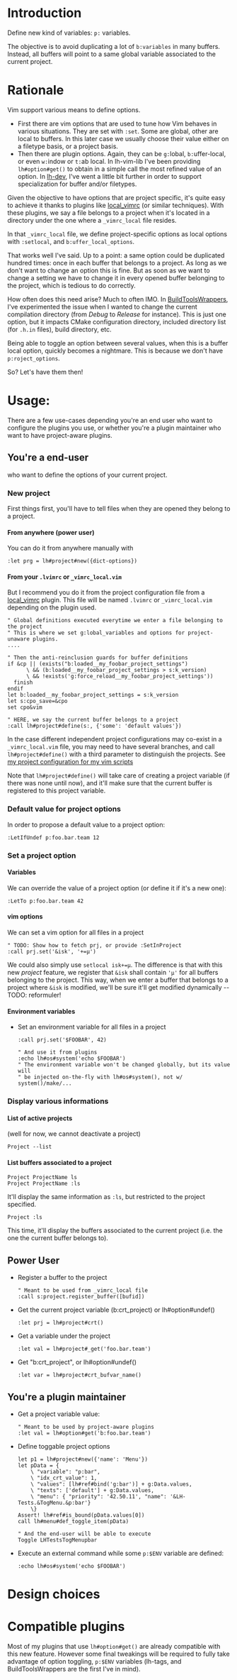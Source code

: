 # Introduction
Define new kind of variables: `p:` variables.

The objective is to avoid duplicating a lot of `b:variables` in many buffers.
Instead, all buffers will point to a same global variable associated to the
current project.

# Rationale

Vim support various means to define options.
 * First there are vim options that are used to tune how Vim behaves in various
   situations. They are set with `:set`. Some are global, other are local to
   buffers. In this later case we usually choose their value either on a
   filetype basis, or a project basis.
 * Then there are plugin options. Again, they can be `g:`lobal,
   `b:`uffer-local, or even `w:`indow or `t:`ab local. In lh-vim-lib I've been
   providing `lh#option#get()` to obtain in a simple call the most refined
   value of an option. In
   [lh-dev](http://github.com/LucHermitte/lh-dev#options-1), I've went a little
   bit further in order to support specialization for buffer and/or filetypes.

Given the objective to have options that are project specific, it's quite easy
to achieve it thanks to plugins like
[local_vimrc](https://github.com/LucHermitte/local_vimrc/) (or similar
techniques). With these plugins, we say a file belongs to a project when it's
located in a directory under the one where a `_vimrc_local` file resides.

In that `_vimrc_local` file, we define project-specific options as local
options with `:setlocal`, and `b:uffer_local_options`.

That works well I've said. Up to a point: a same option could be duplicated
hundred times: once in each buffer that belongs to a project. As long as we
don't want to change an option this is fine. But as soon as we want to change a
setting we have to change it in every opened buffer belonging to the project,
which is tedious to do correctly.

How often does this need arise? Much to often IMO. In
[BuildToolsWrappers](https://github.com/LucHermitte/BuildToolsWrappers/), I've
experimented the issue when I wanted to change the current compilation
directory (from _Debug_ to _Release_ for instance). This is just one option,
but it impacts CMake configuration directory, included directory list (for
`.h.in` files), build directory, etc.

Being able to toggle an option between several values, when this is a buffer
local option, quickly becomes a nightmare. This is because we don't have
`p:roject_options`.

So? Let's have them then!

# Usage:

There are a few use-cases depending you're an end user who want to configure
the plugins you use, or whether you're a plugin maintainer who want to have
project-aware plugins.

## You're a end-user
who want to define the options of your current project.

### New project

First things first, you'll have to tell files when they are opened they belong
to a project.

#### From anywhere (power user)
You can do it from anywhere manually with

```vim
:let prg = lh#project#new({dict-options})
```

#### From your `.lvimrc` or `_vimrc_local.vim`
But I recommend you do it from the project configuration file from a
[local_vimrc](https://github.com/LucHermitte/local_vimrc/) plugin.
This file will be named `.lvimrc` or `_vimrc_local.vim` depending on the plugin
used.

```vim
" Global definitions executed everytime we enter a file belonging to the project
" This is where we set g:lobal_variables and options for project-unaware plugins.
....

" Then the anti-reinclusion guards for buffer definitions
if &cp || (exists("b:loaded__my_foobar_project_settings")
      \ && (b:loaded__my_foobar_project_settings > s:k_version)
      \ && !exists('g:force_reload__my_foobar_project_settings'))
  finish
endif
let b:loaded__my_foobar_project_settings = s:k_version
let s:cpo_save=&cpo
set cpo&vim

" HERE, we say the current buffer belongs to a project
:call lh#project#define(s:, {'some': 'default values'})
```

In the case different independent project configurations may co-exist in a
`_vimrc_local.vim` file, you may need to have several branches, and call
`lh#project#define()` with a third parameter to distinguish the projects. See
[my project configuration for my vim
scripts](http://github.com/LucHermitte/lh-misc/tree/master/_vimrc_local.vim)


Note that `lh#project#define()` will take care of creating a project variable
(if there was none until now), and it'll make sure that the current buffer is
registered to this project variable.

### Default value for project options
In order to propose a default value to a project option:
```vim
:LetIfUndef p:foo.bar.team 12
```

### Set a project option

#### Variables
We can override the value of a project option (or define it if it's a new one):

```vim
:LetTo p:foo.bar.team 42
```

#### vim options
We can set a vim option for all files in a project
```vim
" TODO: Show how to fetch prj, or provide :SetInProject
:call prj.set('&isk', '+=µ')
```

We could also simply use `setlocal isk+=µ`. The difference is that with this
new _project_ feature, we register that `&isk` shall contain `'µ'` for all
buffers belonging to the project. This way, when we enter a buffer that belongs
to a project where `&isk` is modified, we'll be sure it'll get modified
dynamically -- TODO: reformuler!


#### Environment variables
 * Set an environment variable for all files in a project
     ```vim
     :call prj.set('$FOOBAR', 42)

     " And use it from plugins
     :echo lh#os#system('echo $FOOBAR')
     " The environment variable won't be changed globally, but its value will
     " be injected on-the-fly with lh#os#system(), not w/ system()/make/...
     ```

### Display various informations

#### List of active projects
(well for now, we cannot deactivate a project)

```vim
Project --list
```

#### List buffers associated to a project

```vim
Project ProjectName ls
Project ProjectName :ls
```

It'll display the same information as `:ls`, but restricted to the
project specified.

```vim
Project :ls
```

This time, it'll display the buffers associated to the current project (i.e.
the one the current buffer belongs to).

## Power User
   * Register a buffer to the project
     ```vim
     " Meant to be used from _vimrc_local file
     :call s:project.register_buffer([bufid])
     ```

   * Get the current project variable (b:crt_project) or lh#option#undef()
     ```vim
     :let prj = lh#project#crt()
     ```
   * Get a variable under the project
     ```vim
     :let val = lh#project#_get('foo.bar.team')
     ```
   * Get "b:crt_project", or lh#option#undef()
     ```vim
     :let var = lh#project#crt_bufvar_name()
     ```

## You're a plugin maintainer
   * Get a project variable value:
     ```vim
     " Meant to be used by project-aware plugins
     :let val = lh#option#get('b:foo.bar.team')
     ```

   * Define toggable project options
     ```vim
     let p1 = lh#project#new({'name': 'Menu'})
     let pData = {
         \ "variable": "p:bar",
         \ "idx_crt_value": 1,
         \ "values": [lh#ref#bind('g:bar')] + g:Data.values,
         \ "texts": ['default'] + g:Data.values,
         \ "menu": { "priority": '42.50.11', "name": '&LH-Tests.&TogMenu.&p:bar'}
         \}
     Assert! lh#ref#is_bound(pData.values[0])
     call lh#menu#def_toggle_item(pData)

     " And the end-user will be able to execute
     Toggle LHTestsTogMenupbar
     ```

   * Execute an external command while some `p:$ENV` variable are defined:
     ```vim
     :echo lh#os#system('echo $FOOBAR')
     ```


# Design choices
# Compatible plugins

Most of my plugins that use `lh#option#get()` are already compatible with this
new feature. However some final tweakings will be required to fully take
advantage of option toggling, `p:$ENV` variables (lh-tags, and
BuildToolsWrappers are the first I've in mind).

